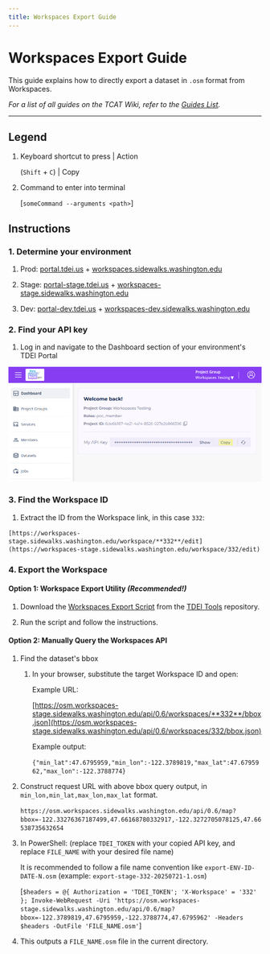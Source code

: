 ```yaml
---
title: Workspaces Export Guide
---
```


# Workspaces Export Guide

This guide explains how to directly export a dataset in `.osm` format from Workspaces.

_For a list of all guides on the TCAT Wiki, refer to the [Guides List](../../../../guides/index.md)._

---

## Legend

1. Keyboard shortcut to press | Action

      (`Shift` + `C`) | Copy

2. Command to enter into terminal

      [`someCommand --arguments <path>`]

## Instructions

### 1. Determine your environment

   1. Prod: [portal.tdei.us](https://portal.tdei.us/) + [workspaces.sidewalks.washington.edu](https://workspaces.sidewalks.washington.edu/)

   2. Stage: [portal-stage.tdei.us](https://portal-stage.tdei.us/) + [workspaces-stage.sidewalks.washington.edu](https://workspaces-stage.sidewalks.washington.edu/)

   3. Dev: [portal-dev.tdei.us](https://portal-dev.tdei.us/login) + [workspaces-dev.sidewalks.washington.edu](https://workspaces-dev.sidewalks.washington.edu/)

### 2. Find your API key

   1. Log in and navigate to the Dashboard section of your environment's TDEI Portal

![Screenshot of the Dashboard section of the TDEI Portal, with a highlight on the Copy button next to the My API Key box.](../../../../resources/images/tdei-portal/api-key.png)

### 3. Find the Workspace ID

   1. Extract the ID from the Workspace link, in this case `332`:
   
    [https://workspaces-stage.sidewalks.washington.edu/workspace/**332**/edit](https://workspaces-stage.sidewalks.washington.edu/workspace/332/edit)

### 4. Export the Workspace

#### Option 1: Workspace Export Utility *(Recommended!)*

1. Download the [Workspaces Export Script](https://github.com/TaskarCenterAtUW/tdei-tools/blob/main/utilities/workspaces-export.ps1) from the [TDEI Tools](https://github.com/TaskarCenterAtUW/tdei-tools) repository.

2. Run the script and follow the instructions.

#### Option 2: Manually Query the Workspaces API

1. Find the dataset's bbox

    1. In your browser, substitute the target Workspace ID and open:

        Example URL:

          [https://osm.workspaces-stage.sidewalks.washington.edu/api/0.6/workspaces/**332**/bbox.json](https://osm.workspaces-stage.sidewalks.washington.edu/api/0.6/workspaces/332/bbox.json)
      
        Example output:

          `{"min_lat":47.6795959,"min_lon":-122.3789819,"max_lat":47.6795962,"max_lon":-122.3788774}`

2. Construct request URL with above bbox query output, in `min_lon,min_lat,max_lon,max_lat` format.

      `https://osm.workspaces.sidewalks.washington.edu/api/0.6/map?bbox=-122.33276367187499,47.66168780332917,-122.3272705078125,47.66538735632654`

3. In PowerShell: (replace `TDEI_TOKEN` with your copied API key, and replace `FILE_NAME` with your desired file name)

      It is recommended to follow a file name convention like `export-ENV-ID-DATE-N.osm` (example: `export-stage-332-20250721-1.osm`)

      [`$headers = @{ Authorization = 'TDEI_TOKEN'; 'X-Workspace' = '332' }; Invoke-WebRequest -Uri 'https://osm.workspaces-stage.sidewalks.washington.edu/api/0.6/map?bbox=-122.3789819,47.6795959,-122.3788774,47.6795962' -Headers $headers -OutFile 'FILE_NAME.osm'`]

4. This outputs a `FILE_NAME.osm` file in the current directory.
